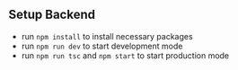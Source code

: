 
## Setup Backend
- run `npm install` to install necessary packages
- run `npm run dev` to start development mode
- run `npm run tsc` and `npm start` to start production mode